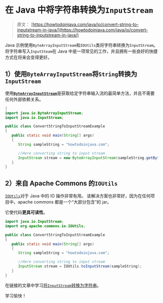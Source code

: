 # 在 Java 中将字符串转换为`InputStream`

> 原文： [https://howtodoinjava.com/java/io/convert-string-to-inputstream-in-java/](https://howtodoinjava.com/java/io/convert-string-to-inputstream-in-java/)

Java 示例使用`ByteArrayInputStream`和`IOUtils`类将字符串转换为`InputStream`。将字符串写入`InputSteam`在 Java 中是一项常见的工作，并且拥有一些良好的快捷方式在将来会变得更好。

## 1）使用`ByteArrayInputStream`将`String`转换为`InputStream`

使用[**`ByteArrayInputStream`**](https://docs.oracle.com/javase/8/docs/api/java/io/ByteArrayInputStream.html)是获取给定字符串输入流的最简单方法，并且不需要任何外部依赖关系。

```java
]
import java.io.ByteArrayInputStream;
import java.io.InputStream;

public class ConvertStringToInputStreamExample
{
   public static void main(String[] args)
   {
      String sampleString = "howtodoinjava.com";

	  //Here converting string to input stream
      InputStream stream = new ByteArrayInputStream(sampleString.getBytes());
   }
}

```

## 2）来自 Apache Commons 的`IOUtils`

[`IOUtils`](https://commons.apache.org/proper/commons-io/javadocs/api-2.5/org/apache/commons/io/IOUtils.html)对于 Java 中的 IO 操作非常有用。 该解决方案也非常好，因为在任何项目中，apache commons 都是一个“大部分包含”的 jar。

它使代码**更具可读性**。

```java
import java.io.InputStream;
import org.apache.commons.io.IOUtils;

public class ConvertStringToInputStreamExample
{
   public static void main(String[] args)
   {
      String sampleString = "howtodoinjava.com";

	  //Here converting string to input stream
      InputStream stream = IOUtils.toInputStream(sampleString);
   }
}

```

在链接的文章中学习[将`InputStream`转换为字符串](https://howtodoinjava.com/java/io/how-to-read-data-from-inputstream-into-string-in-java/)。

学习愉快！